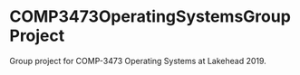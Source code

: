 # COMP3473OperatingSystemsGroupProject
Group project for COMP-3473 Operating Systems at Lakehead 2019.
